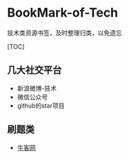 # BookMark-of-Tech
技术类资源书签，及时整理归类，以免遗忘

[TOC]

## 几大社交平台
- 新浪微博-技术
- 微信公众号
- github的star项目

## 刷题类
- [牛客网](https://www.nowcoder.com)